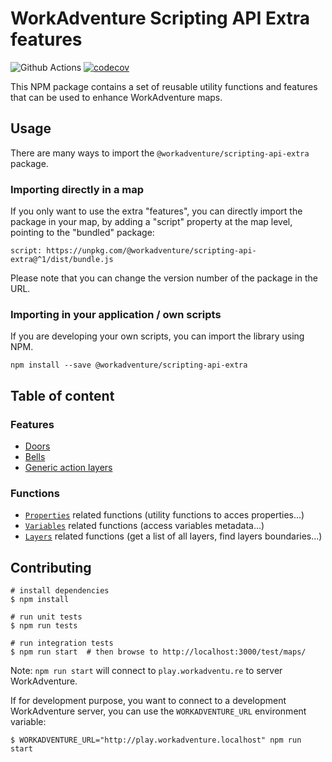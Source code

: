# WorkAdventure Scripting API Extra features

![Github Actions](https://github.com/workadventure/scripting-api-extra/workflows/Release/badge.svg) [![codecov](https://codecov.io/gh/workadventure/scripting-api-extra/branch/main/graph/badge.svg?token=UCCA6D6JCB)](https://codecov.io/gh/workadventure/scripting-api-extra)

This NPM package contains a set of reusable utility functions and features that can be used to enhance WorkAdventure maps.

## Usage

There are many ways to import the `@workadventure/scripting-api-extra` package.

### Importing directly in a map

If you only want to use the extra "features", you can directly import the package in your map,
by adding a "script" property at the map level, pointing to the "bundled" package:

`script: https://unpkg.com/@workadventure/scripting-api-extra@^1/dist/bundle.js`

Please note that you can change the version number of the package in the URL.

### Importing in your application / own scripts

If you are developing your own scripts, you can import the library using NPM.

```
npm install --save @workadventure/scripting-api-extra
```

## Table of content

### Features

- [Doors](docs/doors.md)
- [Bells](docs/bells.md)
- [Generic action layers](docs/generic-action-layers.md)

### Functions

- [`Properties`](docs/functions-properties.md) related functions (utility functions to acces properties...)
- [`Variables`](docs/functions-variables.md) related functions (access variables metadata...)
- [`Layers`](docs/functions-layers.md) related functions (get a list of all layers, find layers boundaries...)

## Contributing

```console
# install dependencies
$ npm install

# run unit tests
$ npm run tests

# run integration tests
$ npm run start  # then browse to http://localhost:3000/test/maps/
```

Note: `npm run start` will connect to `play.workadventu.re` to server WorkAdventure.

If for development purpose, you want to connect to a development WorkAdventure server, you can use the `WORKADVENTURE_URL` environment variable:

```console
$ WORKADVENTURE_URL="http://play.workadventure.localhost" npm run start
```
